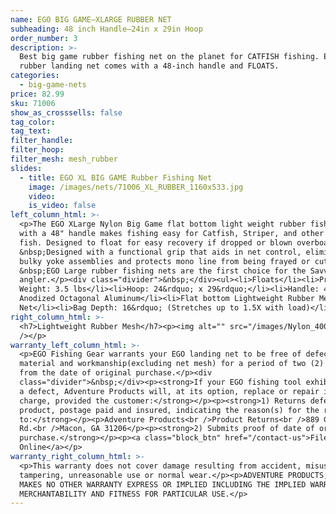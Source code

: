 ```yaml
---
name: EGO BIG GAME—XLARGE RUBBER NET
subheading: 48 inch Handle—24in x 29in Hoop
order_number: 3
description: >-
  Best big game rubber fishing net on the planet for CATFISH fishing. EGO XLarge
  rubber landing net comes with a 48-inch handle and FLOATS.
categories:
  - big-game-nets
price: 82.99
sku: 71006
show_as_crosssells: false
tag_color:
tag_text:
filter_handle:
filter_hoop:
filter_mesh: mesh_rubber
slides:
  - title: EGO XL BIG GAME Rubber Fishing Net
    image: /images/nets/71006_XL_RUBBER_1160x533.jpg
    video:
    is_video: false
left_column_html: >-
  <p>The EGO XLarge Nylon Big Game flat bottom light weight rubber fishing net
  with a 48" handle makes fishing easy for Catfish, Striper, and other large
  fish. Designed to float for easy recovery if dropped or blown overboard.
  &nbsp;Designed with a functional grip that aids in net control, eliminates
  bulky yoke assemblies and protects mono line from being frayed or cut.
  &nbsp;EGO Large rubber fishing nets are the first choice for the Savvy
  angler.</p><div class="divider">&nbsp;</div><ul><li>Floats</li><li>Product
  Weight: 3.5 lbs</li><li>Hoop: 24&rdquo; x 29&rdquo;</li><li>Handle: 48&rdquo;
  Anodized Octagonal Aluminum</li><li>Flat bottom Lightweight Rubber Mesh
  Net</li><li>Bag Depth: 16&rdquo; (Stretches up to 1.5X with load)</li></ul>
right_column_html: >-
  <h7>Lightweight Rubber Mesh</h7><p><img alt="" src="/images/Nylon_400x150.jpg"
  /></p>
warranty_left_column_html: >-
  <p>EGO Fishing Gear warrants your EGO landing net to be free of defects in
  material and workmanship(excluding net mesh) for a period of two (2) years
  from the date of original purchase.</p><div
  class="divider">&nbsp;</div><p><strong>If your EGO fishing tool exhibits such
  a defect, Adventure Products will, at its option, replace or repair it without
  charge, provided the customer:</strong></p><p><strong>1) Returns defective
  product, postage paid and insured, indicating the reason(s) for the return
  to:</strong></p><p>Adventure Products<br />Product Returns<br />889 Guy Paine
  Rd.<br />Macon, GA 31206</p><p><strong>2) Submits proof of date of original
  purchase.</strong></p><p><a class="block_btn" href="/contact-us">File Claim
  Online</a></p>
warranty_right_column_html: >-
  <p>This warranty does not cover damage resulting from accident, misuse, abuse,
  tampering, unreasonable use or normal wear.</p><p>ADVENTURE PRODUCTS, INC.
  MAKES NO OTHER WARRANTY EXPRESS OR IMPLIED INCLUDING THE IMPLIED WARRANTIES OF
  MERCHANTABILITY AND FITNESS FOR PARTICULAR USE.</p>
---
```

